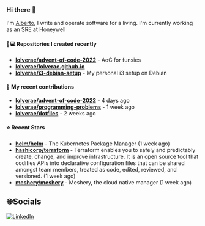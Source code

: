 ### Hi there 👋

I'm [Alberto](https://albertolvera.com), I write and operate software for a living. I'm currently working as an SRE at Honeywell

#### 👨💻 Repositories I created recently
- **[lolverae/advent-of-code-2022](https://github.com/lolverae/advent-of-code-2022)** - AoC for funsies
- **[lolverae/lolverae.github.io](https://github.com/lolverae/lolverae.github.io)**
- **[lolverae/i3-debian-setup](https://github.com/lolverae/i3-debian-setup)** - My personal i3 setup on Debian

#### 🚀 My recent contributions
- **[lolverae/advent-of-code-2022](https://github.com/lolverae/advent-of-code-2022)** - 4 days ago
- **[lolverae/programming-problems](https://github.com/lolverae/programming-problems)** - 1 week ago
- **[lolverae/dotfiles](https://github.com/lolverae/dotfiles)** - 2 weeks ago

#### ⭐ Recent Stars
- **[helm/helm](https://github.com/helm/helm)** - The Kubernetes Package Manager (1 week ago)
- **[hashicorp/terraform](https://github.com/hashicorp/terraform)** - Terraform enables you to safely and predictably create, change, and improve infrastructure. It is an open source tool that codifies APIs into declarative configuration files that can be shared amongst team members, treated as code, edited, reviewed, and versioned. (1 week ago)
- **[meshery/meshery](https://github.com/meshery/meshery)** - Meshery, the cloud native manager (1 week ago)

## 🌐Socials
[![LinkedIn](https://img.shields.io/badge/LinkedIn-%230077B5.svg?logo=linkedin&logoColor=white)](https://www.linkedin.com/in/luis-alberto-olvera/)
